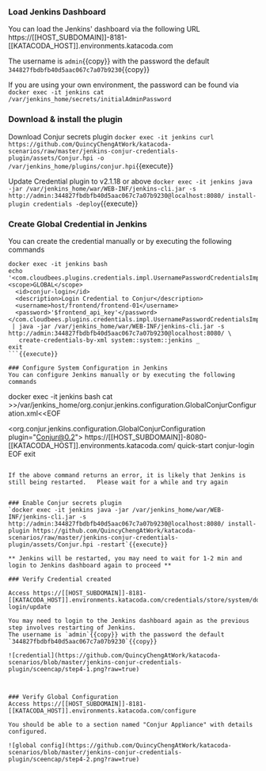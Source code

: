 ### Load Jenkins Dashboard
You can load the Jenkins' dashboard via the following URL https://[[HOST_SUBDOMAIN]]-8181-[[KATACODA_HOST]].environments.katacoda.com

The username is `admin`{{copy}} with the password the default `344827fbdbfb40d5aac067c7a07b9230`{{copy}}

If you are using your own environment, the password can be found via `docker exec -it jenkins cat /var/jenkins_home/secrets/initialAdminPassword`

### Download & install the plugin
Download Conjur secrets plugin
`docker exec -it jenkins curl https://github.com/QuincyChengAtWork/katacoda-scenarios/raw/master/jenkins-conjur-credentials-plugin/assets/Conjur.hpi -o /var/jenkins_home/plugins/conjur.hpi`{{execute}}

Update Credential plugin to v2.1.18 or above
`docker exec -it jenkins java -jar /var/jenkins_home/war/WEB-INF/jenkins-cli.jar -s http://admin:344827fbdbfb40d5aac067c7a07b9230@localhost:8080/ install-plugin credentials -deploy`{{execute}}

### Create Global Credential in Jenkins
You can create the credential manually or by executing the following commands

```
docker exec -it jenkins bash
echo '<com.cloudbees.plugins.credentials.impl.UsernamePasswordCredentialsImpl>                                      
<scope>GLOBAL</scope>
  <id>conjur-login</id>
  <description>Login Credential to Conjur</description>
  <username>host/frontend/frontend-01</username>
  <password>'$frontend_api_key'</password>
</com.cloudbees.plugins.credentials.impl.UsernamePasswordCredentialsImpl>'\
 | java -jar /var/jenkins_home/war/WEB-INF/jenkins-cli.jar -s http://admin:344827fbdbfb40d5aac067c7a07b9230@localhost:8080/ \
   create-credentials-by-xml system::system::jenkins _
exit
```{{execute}}

### Configure System Configuration in Jenkins
You can configure Jenkins manually or by executing the following commands

```
docker exec -it jenkins bash
cat >>/var/jenkins_home/org.conjur.jenkins.configuration.GlobalConjurConfiguration.xml<<EOF
<?xml version='1.1' encoding='UTF-8'?>
<org.conjur.jenkins.configuration.GlobalConjurConfiguration plugin="Conjur@0.2">
  <conjurConfiguration>
    <applianceURL>https://[[HOST_SUBDOMAIN]]-8080-[[KATACODA_HOST]].environments.katacoda.com/</applianceURL>
    <account>quick-start</account>
    <credentialID>conjur-login</credentialID>
    <certificateCredentialID></certificateCredentialID>
  </conjurConfiguration>
EOF
exit
```{{execute}}

If the above command returns an error, it is likely that Jenkins is still being restarted.   Please wait for a while and try again


### Enable Conjur secrets plugin
`docker exec -it jenkins java -jar /var/jenkins_home/war/WEB-INF/jenkins-cli.jar -s http://admin:344827fbdbfb40d5aac067c7a07b9230@localhost:8080/ install-plugin https://github.com/QuincyChengAtWork/katacoda-scenarios/raw/master/jenkins-conjur-credentials-plugin/assets/Conjur.hpi -restart`{{execute}}

** Jenkins will be restarted, you may need to wait for 1-2 min and login to Jenkins dashboard again to proceed **

### Verify Credential created

Access https://[[HOST_SUBDOMAIN]]-8181-[[KATACODA_HOST]].environments.katacoda.com/credentials/store/system/domain/_/credential/conjur-login/update

You may need to login to the Jenkins dashboard again as the previous step involves restarting of Jenkins.
The username is `admin`{{copy}} with the password the default `344827fbdbfb40d5aac067c7a07b9230`{{copy}}

![credential](https://github.com/QuincyChengAtWork/katacoda-scenarios/blob/master/jenkins-conjur-credentials-plugin/sceencap/step4-1.png?raw=true)



### Verify Global Configuration
Access https://[[HOST_SUBDOMAIN]]-8181-[[KATACODA_HOST]].environments.katacoda.com/configure

You should be able to a section named "Conjur Appliance" with details configured.

![global config](https://github.com/QuincyChengAtWork/katacoda-scenarios/blob/master/jenkins-conjur-credentials-plugin/sceencap/step4-2.png?raw=true)
